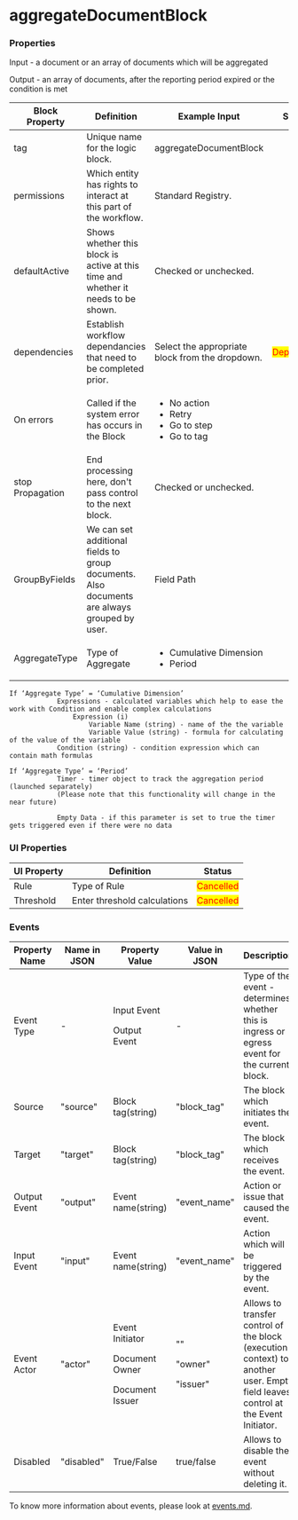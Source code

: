 # aggregateDocumentBlock

### Properties

Input - a document or an array of documents which will be aggregated

Output - an array of documents, after the reporting period expired or the condition is met

| Block Property   | Definition                                                                                  | Example Input                                                                  | Status                                     |
| ---------------- | ------------------------------------------------------------------------------------------- | ------------------------------------------------------------------------------ | ------------------------------------------ |
| tag              | Unique name for the logic block.                                                            | aggregateDocumentBlock                                                         |                                            |
| permissions      | Which entity has rights to interact at this part of the workflow.                           | Standard Registry.                                                             |                                            |
| defaultActive    | Shows whether this block is active at this time and whether it needs to be shown.           | Checked or unchecked.                                                          |                                            |
| dependencies     | Establish workflow dependancies that need to be completed prior.                            | Select the appropriate block from the dropdown.                                | <mark style="color:red;">Deprecated</mark> |
| On errors        | Called if the system error has occurs in the Block                                          | <ul><li>No action</li><li>Retry</li><li>Go to step</li><li>Go to tag</li></ul> |                                            |
| stop Propagation | End processing here, don't pass control to the next block.                                  | Checked or unchecked.                                                          |                                            |
| GroupByFields    | We can set additional fields to group documents. Also documents are always grouped by user. | Field Path                                                                     |                                            |
| AggregateType    | Type of Aggregate                                                                           | <ul><li>Cumulative Dimension</li><li>Period</li></ul>                          |                                            |



```
If ‘Aggregate Type’ = ‘Cumulative Dimension’
			Expressions - calculated variables which help to ease the work with Condition and enable complex calculations
				Expression (i)
					Variable Name (string) - name of the the variable
					Variable Value (string) - formula for calculating of the value of the variable
			Condition (string) - condition expression which can contain math formulas
		
If ‘Aggregate Type’ = ‘Period’
			Timer - timer object to track the aggregation period (launched separately)
			(Please note that this functionality will change in the near future)

			Empty Data - if this parameter is set to true the timer gets triggered even if there were no data
```

### UI Properties

| UI Property | Definition                   | Status                                    |
| ----------- | ---------------------------- | ----------------------------------------- |
| Rule        | Type of Rule                 | <mark style="color:red;">Cancelled</mark> |
| Threshold   | Enter threshold calculations | <mark style="color:red;">Cancelled</mark> |

### Events

| Property Name | Name in JSON | Property Value                                                    | Value in JSON                          | Description                                                                                                                     |
| ------------- | ------------ | ----------------------------------------------------------------- | -------------------------------------- | ------------------------------------------------------------------------------------------------------------------------------- |
| Event Type    | -            | <p>Input Event</p><p>Output Event</p>                             | -                                      | Type of the event - determines whether this is ingress or egress event for the current block.                                   |
| Source        | "source"     | Block tag(string)                                                 | "block\_tag"                           | The block which initiates the event.                                                                                            |
| Target        | "target"     | Block tag(string)                                                 | "block\_tag"                           | The block which receives the event.                                                                                             |
| Output Event  | "output"     | Event name(string)                                                | "event\_name"                          | Action or issue that caused the event.                                                                                          |
| Input Event   | "input"      | Event name(string)                                                | "event\_name"                          | Action which will be triggered by the event.                                                                                    |
| Event Actor   | "actor"      | <p>Event Initiator</p><p>Document Owner</p><p>Document Issuer</p> | <p>""</p><p>"owner"</p><p>"issuer"</p> | Allows to transfer control of the block (execution context) to another user. Empty field leaves control at the Event Initiator. |
| Disabled      | "disabled"   | True/False                                                        | true/false                             | Allows to disable the event without deleting it.                                                                                |

To know more information about events, please look at [events.md](events.md "mention").
